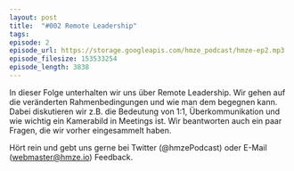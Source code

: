 ```yaml
---
layout: post
title:  "#002 Remote Leadership"
tags:
episode: 2
episode_url: https://storage.googleapis.com/hmze_podcast/hmze-ep2.mp3
episode_filesize: 153533254
episode_length: 3838
---
```


In dieser Folge unterhalten wir uns über Remote Leadership. Wir gehen auf die veränderten Rahmenbedingungen und wie man dem begegnen kann. Dabei diskutieren wir z.B. die Bedeutung von 1:1, Überkommunikation und wie wichtig ein Kamerabild in Meetings ist. Wir beantworten auch ein paar Fragen, die wir vorher eingesammelt haben. 

Hört rein und gebt uns gerne bei Twitter (@hmzePodcast) oder E-Mail (webmaster@hmze.io) Feedback.